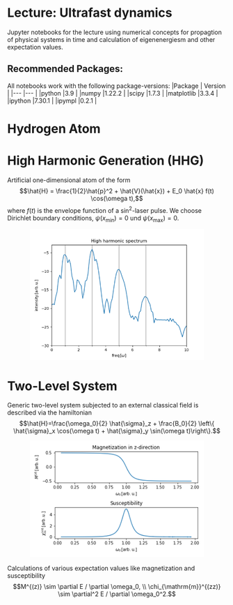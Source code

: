 # __Lecture: Ultrafast dynamics__
Jupyter notebooks for the lecture using numerical concepts for propagtion of physical systems in time and calculation of eigenenergiesm and other expectation values.

## Recommended Packages:
All notebooks work with the following package-versions:
|Package    | Version   |
|---        |---        |
|python     |3.9        |
|numpy      |1.22.2     |
|scipy      |1.7.3      |
|matplotlib |3.3.4      |
|ipython    |7.30.1     |
|ipympl     |0.2.1      |

# Hydrogen Atom

# High Harmonic Generation (HHG)
Artificial one-dimensional atom of the form 
$$\hat{H} = \frac{1}{2}\hat{p}^2 + \hat{V}(\hat{x}) + E_0 \hat{x} f(t) \cos(\omega t),$$
where $f(t)$ is the envelope function of a $\sin^2$-laser pulse. We choose Dirichlet boundary conditions, $\psi(x_{\text{min}})=0$ und $\psi(x_{\text{max}})=0$.
<p align = "center">
<img src='figures/HHG.png' width = 400>
</p>


# Two-Level System
Generic two-level system subjected to an external classical field is described via the hamiltonian
$$\hat{H}=\frac{\omega_0}{2} \hat{\sigma}_z + \frac{B_0}{2} \left\{ \hat{\sigma}_x \cos(\omega t) + \hat{\sigma}_y \sin(\omega t)\right\}.$$
<p align = "center">
<img src='figures/two_level.png' width = 400>
</p>

Calculations of various expectation values like magnetization and susceptibility
$$M^{(z)} \sim \partial E / \partial \omega_0, \\ \chi_{\mathrm{m}}^{(zz)} \sim \partial^2 E / \partial \omega_0^2.$$